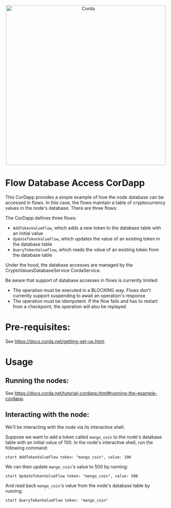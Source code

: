 <p align="center">
  <img src="https://www.corda.net/wp-content/uploads/2016/11/fg005_corda_b.png" alt="Corda" width="500">
</p>

# Flow Database Access CorDapp

This CorDapp provides a simple example of how the node database can be accessed in flows. In this case, the flows 
maintain a table of cryptocurrency values in the node's database. There are three flows:

The CorDapp defines three flows:

* `AddTokenValueFlow`, which adds a new token to the database table with an initial value
* `UpdateTokenValueFlow`, which updates the value of an existing token in the database table
* `QueryTokenValueFlow`, which reads the value of an existing token from the database table

Under the hood, the database accesses are managed by the CryptoValuesDatabaseService CordaService.

Be aware that support of database accesses in flows is currently limited:

* The operation must be executed in a BLOCKING way. Flows don't currently support suspending to await an operation's response
* The operation must be idempotent. If the flow fails and has to restart from a checkpoint, the operation will also be replayed

# Pre-requisites:
  
See https://docs.corda.net/getting-set-up.html.

# Usage

## Running the nodes:

See https://docs.corda.net/tutorial-cordapp.html#running-the-example-cordapp.

## Interacting with the node:

We'll be interacting with the node via its interactive shell.

Suppose we want to add a token called `mango_coin` to the node's database table with an initial value of 100. In the 
node's interactive shell, run the following command:

    start AddTokenValueFlow token: "mango_coin", value: 100
    
We can then update `mango_coin`'s value to 500 by running:

    start UpdateTokenValueFlow token: "mango_coin", value: 500

And read back `mango_coin`'s value from the node's database table by running:

    start QueryTokenValueFlow token: "mango_coin"
